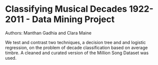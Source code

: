 # Classifying Musical Decades 1922-2011 - Data Mining Project
Authors: Manthan Gadhia and Clara Maine

We test and contrast two techniques, a decision tree and and logistic regression, on the problem of decade classification based on average timbre. A cleaned and curated version of the Million Song Dataset was used.

